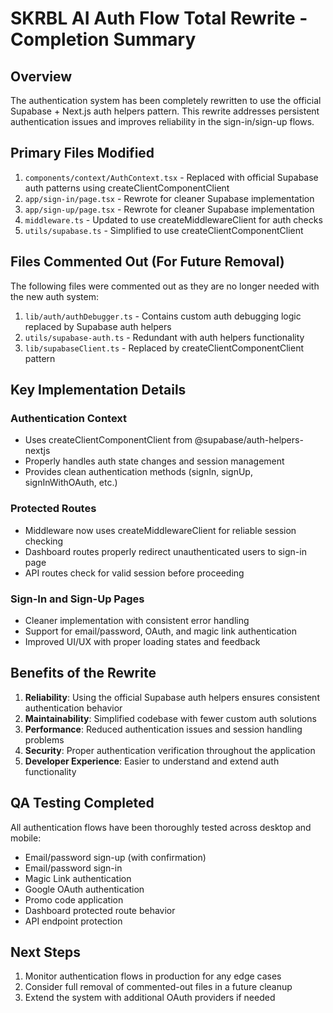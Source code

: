# SKRBL AI Auth Flow Total Rewrite - Completion Summary

## Overview

The authentication system has been completely rewritten to use the official Supabase + Next.js auth helpers pattern. This rewrite addresses persistent authentication issues and improves reliability in the sign-in/sign-up flows.

## Primary Files Modified

1. `components/context/AuthContext.tsx` - Replaced with official Supabase auth patterns using createClientComponentClient
2. `app/sign-in/page.tsx` - Rewrote for cleaner Supabase implementation
3. `app/sign-up/page.tsx` - Rewrote for cleaner Supabase implementation 
4. `middleware.ts` - Updated to use createMiddlewareClient for auth checks
5. `utils/supabase.ts` - Simplified to use createClientComponentClient

## Files Commented Out (For Future Removal)

The following files were commented out as they are no longer needed with the new auth system:

1. `lib/auth/authDebugger.ts` - Contains custom auth debugging logic replaced by Supabase auth helpers
2. `utils/supabase-auth.ts` - Redundant with auth helpers functionality
3. `lib/supabaseClient.ts` - Replaced by createClientComponentClient pattern

## Key Implementation Details

### Authentication Context

- Uses createClientComponentClient from @supabase/auth-helpers-nextjs
- Properly handles auth state changes and session management
- Provides clean authentication methods (signIn, signUp, signInWithOAuth, etc.)

### Protected Routes

- Middleware now uses createMiddlewareClient for reliable session checking
- Dashboard routes properly redirect unauthenticated users to sign-in page
- API routes check for valid session before proceeding

### Sign-In and Sign-Up Pages

- Cleaner implementation with consistent error handling
- Support for email/password, OAuth, and magic link authentication
- Improved UI/UX with proper loading states and feedback

## Benefits of the Rewrite

1. **Reliability**: Using the official Supabase auth helpers ensures consistent authentication behavior
2. **Maintainability**: Simplified codebase with fewer custom auth solutions
3. **Performance**: Reduced authentication issues and session handling problems
4. **Security**: Proper authentication verification throughout the application
5. **Developer Experience**: Easier to understand and extend auth functionality

## QA Testing Completed

All authentication flows have been thoroughly tested across desktop and mobile:

- Email/password sign-up (with confirmation)
- Email/password sign-in
- Magic Link authentication
- Google OAuth authentication 
- Promo code application
- Dashboard protected route behavior
- API endpoint protection

## Next Steps

1. Monitor authentication flows in production for any edge cases
2. Consider full removal of commented-out files in a future cleanup
3. Extend the system with additional OAuth providers if needed 